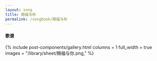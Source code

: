 ```yaml
---
layout: song
title: 赐福与祢
permalink: /songbook/赐福与祢
---
```


#### 歌谱

{% include post-components/gallery.html
    columns = 1
    full_width = true
    images = "/library/sheet/赐福与你.png,"
%}
